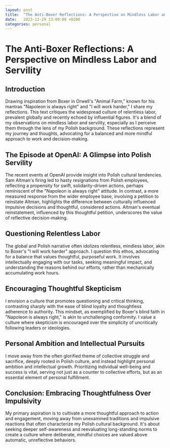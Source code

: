```yaml
---
layout: post
title:  "The Anti-Boxer Reflections: A Perspective on Mindless Labor and Servility"
date:   2023-12-29 13:00:00 +0200
categories: personal
---
```



# The Anti-Boxer Reflections: A Perspective on Mindless Labor and Servility

## Introduction
Drawing inspiration from Boxer in Orwell's "Animal Farm," known for his mantras "Napoleon is always right" and "I will work harder," I share my reflections. This text critiques the widespread culture of relentless labor, prevalent globally and recently echoed by influential figures. It's a blend of my observations on mindless labor and servility, especially as I perceive them through the lens of my Polish background. These reflections represent my journey and thoughts, advocating for a balanced and more mindful approach to work and decision-making.

## The Episode at OpenAI: A Glimpse into Polish Servility
The recent events at OpenAI provide insight into Polish cultural tendencies. Sam Altman's firing led to hasty resignations from Polish employees, reflecting a propensity for swift, solidarity-driven actions, perhaps reminiscent of the "Napoleon is always right" attitude. In contrast, a more measured response from the wider employee base, involving a petition to reinstate Altman, highlights the difference between culturally influenced impulsive decisions and thoughtful, considered actions. Altman's eventual reinstatement, influenced by this thoughtful petition, underscores the value of reflective decision-making.

## Questioning Relentless Labor
The global and Polish narrative often idolizes relentless, mindless labor, akin to Boxer's "I will work harder" approach. I question this ethos, advocating for a balance that values thoughtful, purposeful work. It involves intellectually engaging with our tasks, seeking meaningful impact, and understanding the reasons behind our efforts, rather than mechanically accumulating work hours.

## Encouraging Thoughtful Skepticism
I envision a culture that promotes questioning and critical thinking, contrasting sharply with the ease of blind loyalty and thoughtless adherence to authority. This mindset, as exemplified by Boxer's blind faith in "Napoleon is always right," is akin to unchallenging conformity. I value a culture where skepticism is encouraged over the simplicity of uncritically following leaders or ideologies.

## Personal Ambition and Intellectual Pursuits
I move away from the often glorified theme of collective struggle and sacrifice, deeply rooted in Polish culture, and instead highlight personal ambition and intellectual growth. Prioritizing individual well-being and success is vital, serving not just as a counter to collective efforts, but as an essential element of personal fulfillment.

## Conclusion: Embracing Thoughtfulness Over Impulsivity
My primary aspiration is to cultivate a more thoughtful approach to action and engagement, moving away from unexamined traditions and impulsive reactions that often characterize my Polish cultural background. It's about seeking deeper self-awareness and reevaluating long-standing norms to create a culture where deliberate, mindful choices are valued above automatic, unreflective behaviors.
